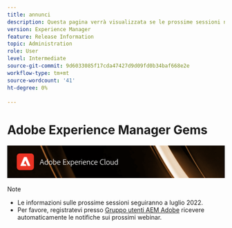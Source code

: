 ```yaml
---
title: annunci
description: Questa pagina verrà visualizzata se le prossime sessioni non sono ancora definite.
version: Experience Manager
feature: Release Information
topic: Administration
role: User
level: Intermediate
source-git-commit: 9d6033085f17cda47427d9d09fd0b34baf668e2e
workflow-type: tm+mt
source-wordcount: '41'
ht-degree: 0%

---
```


# Adobe Experience Manager Gems

![](/help/assets/ADX_Gems.png)

>[!NOTE]
>
>* Le informazioni sulle prossime sessioni seguiranno a luglio 2022.
>* Per favore, registratevi presso [Gruppo utenti AEM Adobe](https://aem-augs.adobe.com/) ricevere automaticamente le notifiche sui prossimi webinar.